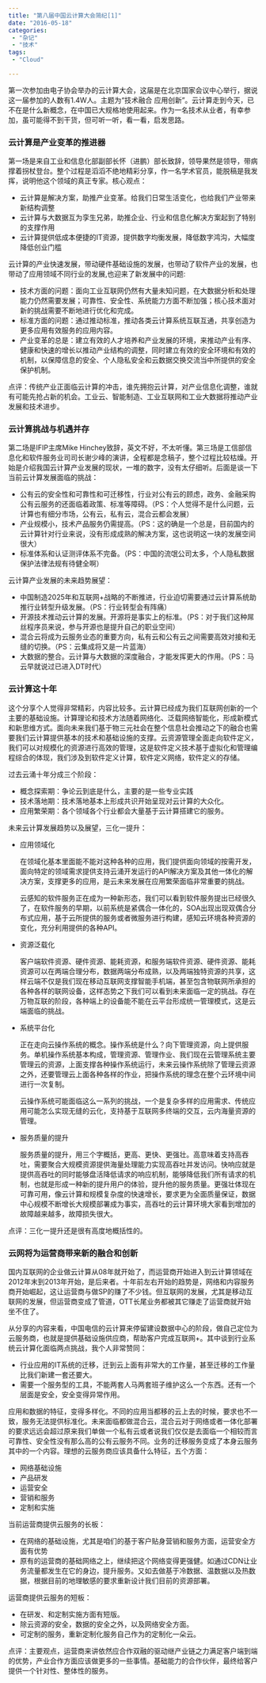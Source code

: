 ```yaml
---
title: "第八届中国云计算大会简纪[1]"
date: "2016-05-18"
categories:
 - "杂记"
 - "技术"
tags:
 - "Cloud"

---
```


第一次参加由电子协会举办的云计算大会，这届是在北京国家会议中心举行，据说这一届参加的人数有1.4W人。主题为“技术融合 应用创新”。云计算走到今天，已不在是什么新概念，在中国已大规格地使用起来。作为一名技术从业者，有幸参加，虽可能得不到干货，但可听一听，看一看，启发思路。


### 云计算是产业变革的推进器

第一场是来自工业和信息化部副部长怀（进鹏）部长致辞，领导果然是领导，带病撑着拐杖登台。整个过程是滔滔不绝地精彩分享，作一名学术官员，能脱稿是我发挥，说明他这个领域的真正专家。核心观点：

  * 云计算是解决方案，助推产业变革。给我们日常生活变化，也给我们产业带来新结构调整
  * 云计算与大数据互为孪生兄弟，助推企业、行业和信息化解决方案起到了特别的支撑作用
  * 云计算提供低成本便捷的IT资源，提供数字均衡发展，降低数字鸿沟，大幅度降低创业门槛

云计算的产业快速发展，带动硬件基础设施的发展，也带动了软件产业的发展，也带动了应用领域不同行业的发展,也迎来了新发展中的问题:

  * 技术方面的问题：面向工业互联网仍然有大量未知问题，在大数据分析和处理能力仍然需要发展；可靠性、安全性、系统能力方面不断加强；核心技术面对新的挑战需要不断地进行优化和完成。
  * 标准方面的问题：通过推动标准，推动各类云计算系统互联互通，共享创造为更多应用有效服务的应用内容。
  * 产业变革的总是：建立有效的人才培养和产业发展的环境，来推动产业有序、健康和快速的增长以推动产业结构的调整，同时建立有效的安全环境和有效的机制，以保障信息的安全、个人隐私安全和云数据交换交流当中所提供的安全保护机制。

点评：传统产业正面临云计算的冲击，谁先拥抱云计算，对产业信息化调整，谁就有可能先抢占新的机会。工业云、智能制造、工业互联网和工业大数据将推动产业发展和技术进步。

### 云计算挑战与机遇并存

第二场是IFIP主席Mike Hinchey致辞，英文不好，不太听懂。第三场是工信部信息化和软件服务业司司长谢少峰的演讲，全程都是念稿子，整个过程比较枯燥。开始是介绍我国云计算产业发展的现状，一堆的数字，没有太仔细听。后面是谈一下当前云计算发展面临的挑战：

  * 公有云的安全性和可靠性和可迁移性，行业对公有云的顾虑，政务、金融采购公有云服务的还面临着政策、标准等障碍。（PS：个人觉得不是什么问题，云计算也有细分市场，公有云，私有云，混合云都会发展）
  * 产业规模小，技术产品服务仍需提高。（PS：这的确是一个总是，目前国内的云计算针对行业来说，没有形成成熟的解决方案，这也说明这一块的发展空间很大）
  * 标准体系和认证测评体系不完备。（PS：中国的流氓公司太多，个人隐私数据保护法律法规有待健全啊）

云计算产业发展的未来趋势展望：

  * 中国制造2025年和互联网+战略的不断推进，行业迫切需要通过云计算系统助推行业转型升级发展。（PS：行业转型会有阵痛）
  * 开源技术推动云计算的发展。开源将是事实上的标准。（PS：对于我们这种屌丝程序员来说，参与开源也是提升自己的职业空间）
  * 混合云将成为云服务业态的重要方向，私有云和公有云之间需要高效对接和无缝的切换。（PS：云集成将又是一片蓝海）
  * 大数据的整合。云计算与大数据的深度融合，才能发挥更大的作用。（PS：马云早就说过已进入DT时代）

### 云计算这十年

这个分享个人觉得非常精彩，内容比较多。云计算已经成为我们互联网创新的一个主要的基础设施。计算理论和技术方法随着网络化、泛载网络智能化，形成新模式和新思维方式。面向未来我们基于物三元社会在整个信息社会推动之下的融合也需要我们云计算提供基本的技术和基础设施的支撑。云资源管理全面走向软件定义，我们可以对规模化的资源进行高效的管理，这是软件定义技术基于虚拟化和管理编程综合的体现，我们涉及到软件定义计算，软件定义网络，软件定义的存储。

过去云涌十年分成三个阶段：

  * 概念探索期：争论云到底是什么，主要的是一些专业实践
  * 技术落地期：技术落地基本上形成共识开始呈现对云计算的大众化。
  * 应用繁荣期：各个领域各个行业都会大量基于云计算搭建它的服务。

未来云计算发展趋势以及展望，三化一提升：

  * 应用领域化

    在领域化基本里面能不能对这种各种的应用，我们提供面向领域的按需开发，面向特定的领域需求提供支持云涌开发运行的API解决方案及其他一体化的解决方案，支撑更多的应用，是云未来发展在应用繁荣面临非常重要的挑战。

    云感知的软件服务正在成为一种新形态，我们可以看到软件服务提出已经很久了，在软件服务的早期，以前系统是紧偶合一体化的，SOA出现出现双偶合分布式应用，基于云所提供的服务或者微服务进行构建，感知云环境各种资源的变化，充分利用提供的各种API。

  * 资源泛载化

    客户端软件资源、硬件资源、能耗资源，和服务端软件资源、硬件资源、能耗资源可以在两端合理分布，数据两端分布成熟，以及两端独特资源的共享，这样云端不仅是我们现在移动互联网支撑智能手机端，甚至包含物联网所承担的各种各样的联网设备，这样态势之下我们可以看到未来面临一定的挑战。存在万物互联的阶段，各种端上的设备能不能在云平台形成统一管理模式，这是云端面临的挑战。

  * 系统平台化

    正在走向云操作系统的概念。操作系统是什么？向下管理资源，向上提供服务。单机操作系统基本构成，管理资源、管理作业、我们现在云管理系统主要管理云的资源，上面支撑各种操作系统运行，未来云操作系统除了管理云资源之外，还要管理云上面各种各样的作业，把操作系统的理念在整个云环境中间进行一次复制。

    云操作系统可能面临这么一系列的挑战，一个是复杂多样的应用需求、传统应用可能怎么实现无缝的云化，支持基于互联网多终端的交互，云内海量资源的管理。

  * 服务质量的提升

    服务质量的提升，用三个字概括，更高、更快、更强壮。高意味着支持高吞吐，需要聚合大规模资源提供海量处理能力实现高吞吐并发访问。快响应就是提供高吞吐的同时能够盘活降低请求的响应机制，能够降低我们所有请求的机制，也就是形成一种新的提升用户的体验，提升他的服务质量。更强壮体现在可靠可用，像云计算和规模复杂度的快速增长，要求更为全面质量保证，数据中心规模不断增长大规模部署成为事实，高吞吐的云计算环境大家看到增加的故障越来越多，故障损失很大。

点评：三化一提升还是很有高度地概括性的。

### 云网将为运营商带来新的融合和创新

国内互联网的企业做云计算从08年就开始了，而运营商开始进入到云计算领域在2012年末到2013年开始，是后来者。十年前左右开始的趋势是，网络和内容服务商开始崛起，这让运营商与做SP的赚了不少钱。但互联网的发展，尤其是移动互联网的发展，但运营商变成了管道，OTT长尾业务都被其它赚走了运营商就开始坐不住了。

从分享的内容来看，中国电信的云计算来停留建设数据中心的阶段，做自己定位为云服务商，也就是提供基础设施供应商，帮助客户完成互联网+。其中谈到行业系统云计算化面临两点挑战，我个人非常赞同：

  * 行业应用的IT系统的迁移，迁到云上面有非常大的工作量，甚至迁移的工作量比我们新建一套还要大。
  * 需要一个服务型的工具，不能两套人马两套班子维护这么一个东西。还有一个层面是安全，安全变得异常作用。

应用和数据的特征，变得多样化。不同的应用当都移的云上去的时候，要求也不一致，服务无法提供标准化。未来面临都做混合云，混合云对于网络或者一体化部署的要求远远会超过原来我们单做一个私有云或者说我们仅仅是去面临一个相较而言可靠性、安全性没有那么高的公有云服务不同。业务的迁移服务变成了本身云服务其中的一个内容。理想的云服务商应该具备什么特征，五个方面：

  * 网络基础设施
  * 产品研发
  * 运营安全
  * 营销和服务
  * 定制和实施

当前运营商提供云服务的长板：

  * 在网络的基础设施，尤其是咱们的基于客户贴身营销和服务方面，运营安全方面有优势
  * 原有的运营商的基础网络之上，继续把这个网络变得更强健。如通过CDN让业务流量都发生在它的身边，提升服务。又如去做基于冷数据、温数据以及热数据，根据目前的地理敏感的要求重新设计我们目前的资源部署。

运营商提供云服务的短板：

  * 在研发、和定制实施方面有短版。
  * 除云资源的安全，数据的安全之外，以及网络安全方面。
  * 可定制的服务，重新定制化服务自己作为的定制化一朵云。

点评：主要观点，运营商来讲依然应合作双融的驱动继产业链之力满足客户端到端的优势，产业合作方面应该做更多的一些事情。基础能力的合作伙伴，最终给客户提供一个针对性、整体性的服务。
